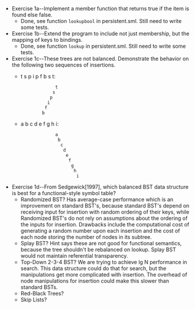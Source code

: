 * Exercise 1a--Implement a member function that returns true if the item is found else false. 
  * Done, see function `lookupbool` in persistent.sml. Still need to write some tests.
* Exercise 1b--Extend the program to include not just membership, but the mapping of keys to bindings.
  * Done, see function `lookup` in persistent.sml. Still need to write some tests.
* Exercise 1c--These trees are not balanced. Demonstrate the behavior on the following two sequences of insertions.
  * t s p i p f b s t:
                    
                     t
                    s
                   p
                  i
                 f
                b

  * a b c d e f g h i:

                     a
                      b
                       c
                        d
                         e
                          f
                           g
                            h
                             i

* Exercise 1d--From Sedgewick[1997], which balanced BST data structure is best for a functional-style symbol table?
  * Randomized BST? Has average-case performance which is an improvement on standard BST's, because standard BST's depend on receiving input for insertion with 
random ordering of their keys, while Randomized BST's do not rely on assumptions about the ordering of the inputs for insertion. Drawbacks include the computational cost of generating a random number upon each insertion and the cost of each node storing the number of nodes in its subtree. 
  * Splay BST? Hint says these are not good for functional semantics, because the tree shouldn't be rebalanced on lookup. Splay BST would not maintain referential transparency.
  * Top-Down 2-3-4 BST? We are trying to achieve lg N performance in search. This data structure could do that for search, but the manipulations get more complicated with insertion. The overhead of node manipulations for insertion could make this slower than standard BSTs. 
  * Red-Black Trees?
  * Skip Lists?

